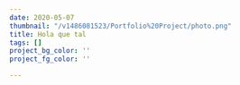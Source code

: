 ```yaml
---
date: 2020-05-07
thumbnail: "/v1486081523/Portfolio%20Project/photo.png"
title: Hola que tal
tags: []
project_bg_color: ''
project_fg_color: ''

---
```

